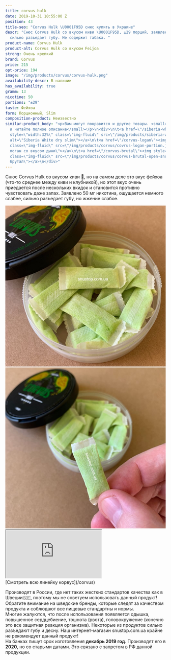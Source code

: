 ```yaml
---
title: corvus-hulk
date: 2019-10-31 10:55:00 Z
position: 43
title-seo: "Corvus Hulk \U0001F95D снюс купить в Украине"
descr: "Снюс Corvus Hulk со вкусом киви \U0001F95D, ±29 порций, заявлено 50 мг никотина,
  сильно разъедает губу. Не содержит табака. "
product-name: Corvus Hulk
product-alt: Corvus Hulk со вкусом Feijoa
strong: Очень крепкий
brand: Corvus
price: 215
opt-price: 194
image: "/img/products/corvus/corvus-hulk.png"
availability-descr: В наличии
has_availability: true
gramm: 13
nicotine: 50
portions: "±29"
taste: Фейхоа
form: Порционный, Slim
composition-product: Неизвестно
similar-product_body: "<p>Вам могут понравится и другие товары. <small>Жмите на картинки
  и читайте полное описание</small></p>\n<div>\n\t<a href=\"/siberia-white-dry-slim\"><img
  style=\"width:32%\" class=\"img-fluid\" src=\"/img/products/siberia-white-dry-slim/siberia-open-and-cryo.jpg\"
  alt=\"Siberia White dry slim\"></a>\n\t<a href=\"/corvus-logan\"><img style=\"width:32%\"
  class=\"img-fluid\" src=\"/img/products/corvus/covrus-logan-portion.jpg\" alt=\"Корвус
  логан со вкусом дыни\"></a>\n\t<a href=\"/corvus-brutal\"><img style=\"width:32%\"
  class=\"img-fluid\" src=\"/img/products/corvus/corvus-brutal-open-snus.jpg\" alt=\"Корвус
  брутал\"></a>\n</div>"
---
```


Снюс Corvus Hulk со вкусом киви 🥝, но на самом деле это вкус фейхоа (что-то среднее между киви и клубникой), но этот вкус очень приедается после нескольких вкидок и становится противно чувствовать даже запах. 
Заявлено 50 мг никотина, ощущается немного слабее, сильно разъедает губу, но жжение слабое.  

<div class="popup-gallery d-flex mb-2">
	<a class="mr-2" href="/img/products/corvus/corvus-hulk-open-snus.jpg" title="Корвус халк зеленые порции"><img class="img-fluid" src="img/products/corvus/corvus-hulk-open-snus.jpg" alt="Корвус халк снюс"></a>
	<a href="/img/products/corvus/corvus-hulk-portion.jpg" title="Корвус халк ±29 порций slim"><img class="img-fluid" src="/img/products/corvus/corvus-hulk-portion.jpg" alt="Корвус халк ±29 порций"></a>
</div>

<div class="embed-responsive embed-responsive-16by9 mb-3">
  <iframe class="embed-responsive-item" src="https://www.youtube.com/embed/u1xu4jzd2RQ" allowfullscreen></iframe>
</div>
[Смотреть всю линейку корвус](/corvus)

Производят в России, где нет таких жестких стандартов качества как в Швеции🇸🇪, поэтому мы не советуем использовать данный продукт! Обратите внимание на шведские бренды, которые следят за качеством продукта и соблюдают все пищевые стандартны и нормы.<br>
Многие жалуются, что после использования появляется одышка, повышенное сердцебиение, тошнота (рвота), головокружение (конечно это все защитная реакция организма). Некоторые из продуктов сильно разъедают губу и десну. Наш интернет-магазин snustop.com.ua крайне не рекомендует данный продукт!<br>
На банках пишут срок изготовления **декабрь 2019 год**. Производят его в **2020**, но со старыми датами. Это связано с запретом в РФ данной продукции.